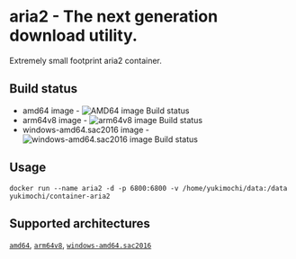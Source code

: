 # aria2 - The next generation download utility.

Extremely small footprint aria2 container.

## Build status

- amd64 image - ![AMD64 image Build status](https://img.shields.io/docker/build/yukimochi/container-aria2.svg)
- arm64v8 image - ![arm64v8 image Build status](https://ci.yukimochi.com/api/badges/yukimochi-containers/container-aria2/status.svg?branch=master)
- windows-amd64.sac2016 image - ![windows-amd64.sac2016 image Build status](https://ci.appveyor.com/api/projects/status/04avi3jmmr052ato/branch/master?svg=true)

## Usage

````
docker run --name aria2 -d -p 6800:6800 -v /home/yukimochi/data:/data yukimochi/container-aria2
````

## Supported architectures
[`amd64`](https://github.com/yukimochi-containers/container-aria2/blob/master/Dockerfile),  [`arm64v8`](https://github.com/yukimochi-containers/container-aria2/blob/master/Dockerfile), [`windows-amd64.sac2016`](https://github.com/yukimochi-containers/container-aria2/blob/master/Dockerfile.sac2016)
